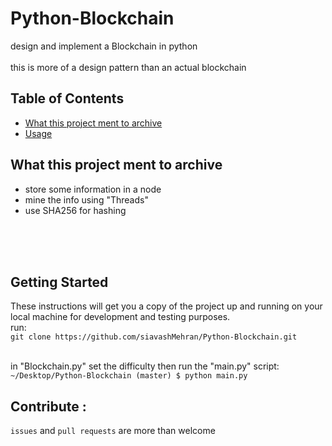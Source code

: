 
##

# Python-Blockchain
design and implement a Blockchain in python
<br><br>
this is more of a design pattern than an actual blockchain

## Table of Contents

- [What this project ment to archive](#about)
- [Usage](#usage)

## What this project ment to archive <a name = "about"></a>

<ul> 
  <li>store some information in a node</li>
  <li>mine the info using "Threads"</li>
  <li>use SHA256 for hashing</li>
</ul>
<br><br><br>

## Getting Started <a name = "getting_started"></a>

These instructions will get you a copy of the project up and running on your local machine for development and testing purposes. <br>
run:<br>
`git clone https://github.com/siavashMehran/Python-Blockchain.git` <br><br>

in "Blockchain.py" set the difficulty then run the "main.py" script: <br>
`~/Desktop/Python-Blockchain (master) $ python main.py`

## Contribute : <br>

`issues` and `pull requests` are more than welcome
